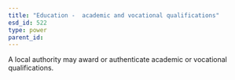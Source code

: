 ```yaml
---
title: "Education -  academic and vocational qualifications"
esd_id: 522
type: power
parent_id:  
---
```


A local authority may award or authenticate academic or vocational qualifications.

